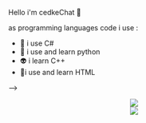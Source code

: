 Hello i'm cedkeChat 👋

as programming languages code i use :

- 👻 i use C#
- 👾 i use and learn python
- 👽 i learn C++
- 🤯i use and learn HTML

--> 


<div align="center">
    <img align="center" src="https://github-readme-stats.vercel.app/api/top-langs/?username=cedkeChat&layout=compact&theme=github_dark&count_private=true" /><br />    
    <img align="center" src="https://github-readme-stats.vercel.app/api?username=cedkeChat&show_icons=true&theme=github_dark&count_private=true" /><br />
</div>


